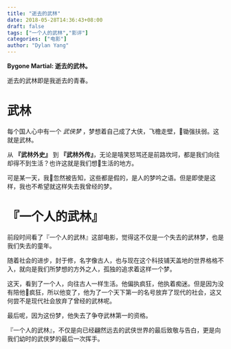 ```yaml
---
title: "逝去的武林"
date: 2018-05-28T14:36:43+08:00
draft: false
tags: ["一个人的武林","影评"]
categories: ["电影"]
author: "Dylan Yang"
---
```


**Bygone Martial: 逝去的武林。**

逝去的武林即是我逝去的青春。

<!--more-->

# 武林

每个国人心中有一个 *武侠梦* ，梦想着自己成了大侠，飞檐走壁，锄强扶弱。这就是武林。

从 **『武林外史』** 到 **『武林外传』**，无论是嘻笑怒骂还是前路坎坷，都是我们向往却得不到生活？也许这就是我们想生活的地方。

可是某一天，我忽然被告知，这些都是假的，是人的梦吟之语。但是即使是这样，我也不希望就这样失去我曾经的梦。

# 『一个人的武林』

前段时间看了『一个人的武林』这部电影，觉得这不仅是一个失去的武林梦，也是我们失去的童年。

随着社会的进步，封于修，名字像古人，也与现在这个科技铺天盖地的世界格格不入，就向是我们所梦想的方外之人，孤独的追求着这样一个梦。

这天，看到了一个人，向往古人一样生活。他偏执疯狂，他执着痴迷。但是因为没有陪他疯狂，所以他变了，他为了一个天下第一的名号放弃了现代的社会，这又何尝不是现代社会放弃了曾经的武林呢。

最后呢，因为这份梦，他失去了争夺武林第一的资格。

『一个人的武林』，不仅是向已经翩然远去的武侠世界的最后致敬与告白，更是向我们幼时的武侠梦的最后一次挥手。